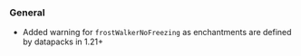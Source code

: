 ### General

- Added warning for `frostWalkerNoFreezing` as enchantments are defined by datapacks in 1.21+
